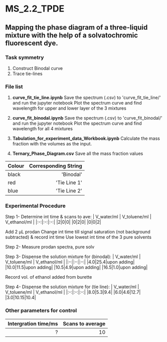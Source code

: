 # MS_2.2_TPDE

## Mapping the phase diagram of a three-liquid mixture with the help of a solvatochromic fluorescent dye.

### Task symmetry
1.  Construct Binodal curve
2.  Trace tie-lines

### File list
1. __curve_fit_tie_line.ipynb__
  Save the spectrum (.csv) to 'curve_fit_tie_line/' and run the jupyter notebook
  Plot the spectrum curve and find wavelength for upper and lower layer of the 3 mixtures

2. __curve_fit_binodal.ipynb__
  Save the spectrum (.csv) to 'curve_fit_binodal/' and run the jupyter notebook
  Plot the spectrum curve and find wavelength for all 4 mixtures

3. __Tabulation_for_experiment_data_Workbook.ipynb__
  Calculate the mass fraction with the volumes as the input.
 
4. __Ternary_Phase_Diagram.csv__
  Save all the mass fraction values

|Colour| Corresponding String|
|:-|-:|
|black|'Binodal'|
|red|'Tie Line 1'|
|blue|'Tie Line 2'|

### Experimental Procedure
Step 1- Determine int time & scans to ave:
| V_water/ml | V_toluene/ml | V_ethanol/ml |
|:-:|:-:|:-:|
|2|0|0|
|0|2|0|
|0|0|2|

Add 2 μL prodan
Change int time till signal saturation (not background subtracted) & record int time
Use lowest int time of the 3 pure solvents

Step 2- Measure prodan spectra, pure solv

Step 3- Dispense the solution mixture for (binodal):
| V_water/ml | V_toluene/ml | V_ethanol/ml |
|:-:|:-:|:-:|
|4.0|25.4|upon adding|
|10.0|11.5|upon adding|
|10.5|4.9|upon adding|
|16.5|1.0|upon adding|

Record vol. of ethanol added from burette

Step 4- Dispense the solution mixture for (tie line):
| V_water/ml | V_toluene/ml | V_ethanol/ml |
|:-:|:-:|:-:|
|8.0|5.3|9.4|
|6.0|4.6|12.7|
|3.0|10.15|10.4|

### Other parameters for control
| Intergration time/ms | Scans to average |
|-:|-:|
|?|10|
